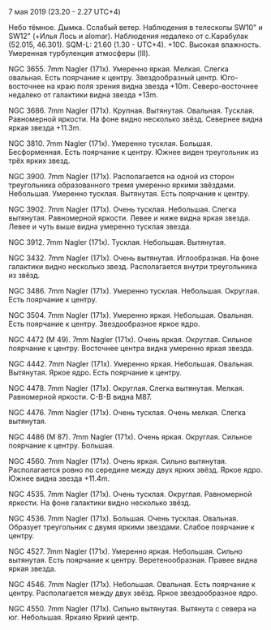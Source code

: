 7 мая 2019 (23.20 - 2.27 UTC+4)

Небо тёмное. Дымка. Сслабый ветер. Наблюдения в телескопы SW10" и SW12" (+Илья Лось и alomar). Наблюдения недалеко от с.Карабулак (52.015, 46.301). SQM-L: 21.60 (1.30 - UTC+4). +10C. Высокая влажность. Умеренная турбуленция атмосферы (III).

NGC 3655. 7mm Nagler (171x). Умеренно яркая. Мелкая. Слегка овальная. Есть поярчание к центру. Звездообразный центр. Юго-восточнее на краю поля зрения видна звезда +10m. Северо-восточнее недалеко от галактики видна звезда +13m.

NGC 3686. 7mm Nagler (171x). Крупная. Вытянутая. Овальная. Тусклая. Равномерной яркости. На фоне видно несколько звёзд. Севернее видна яркая звезда +11.3m.

NGC 3810. 7mm Nagler (171x). Умеренно тусклая. Большая. Бесформенная. Есть поярчание к центру. Южнее виден треугольник из трёх ярких звезд.

NGC 3900. 7mm Nagler (171x). Располагается на одной из сторон треугольника образованного тремя умеренно яркими звёздами. Небольшая. Умеренно тусклая. Вытянутая. Есть поярчание к центру.

NGC 3902. 7mm Nagler (171x). Очень тусклая. Небольшая. Слегка вытянутая. Равномерной яркости. Левее и ниже видна яркая звезда. Левее и чуть выше видна умеренно тусклая звезда.

NGC 3912. 7mm Nagler (171x). Тусклая. Небольшая. Вытянутая.

NGC 3432. 7mm Nagler (171x). Очень вытянутая. Иглообразная. На фоне галактики видно несколько звезд. Располагается внутри треугольника из звёзд.

NGC 3486. 7mm Nagler (171x). Умеренно тусклая. Небольшая. Округлая. Есть поярчание к центру.

NGC 3504. 7mm Nagler (171x). Умеренно яркая. Небольшая. Овальная. Есть поярчание к центру. Звездообразное яркое ядро.

NGC 4472 (M 49). 7mm Nagler (171x). Очень яркая. Округлая. Сильное поярчание к центру. Восточнее центра видна умеренно яркая звезда.

NGC 4442. 7mm Nagler (171x). Умеренно яркая. Небольшая. Овальная. Вытянутая. Яркое ядро. Есть поярчание к центру.

NGC 4478. 7mm Nagler (171x). Округлая. Слегка вытянутая. Мелкая. Равномерной яркости. С-В-В видна M87.

NGC 4476. 7mm Nagler (171x). Очень тусклая. Очень мелкая. Слегка вытянутая.

NGC 4486 (M 87). 7mm Nagler (171x). Очень яркая. Округлая. Сильное поярчание к центру. Большая.

NGC 4560. 7mm Nagler (171x). Очень яркая. Сильно вытянутая. Располагается ровно по середине между двух ярких звёзд. Яркое ядро. Южнее видна звезда +11.4m.

NGC 4535. 7mm Nagler (171x). Очень тусклая. Округлая. Равномерной яркости. На фоне галактики видно несколько звёзд.

NGC 4536. 7mm Nagler (171x). Большая. Очень тусклая. Овальная. Образует треугольник с двумя яркими звездами. Слабое поярчание к центру.

NGC 4527. 7mm Nagler (171x). Умеренно яркая. Небольшая. Сильно вытянутая. Есть поярчание к центру. Веретенообразная. Правее видна яркая звезда.

NGC 4546. 7mm Nagler (171x). Небольшая. Овальная. Есть поярчание к центру. Располагается между двух звёзд. Яркое звездообразное ядро.

NGC 4550. 7mm Nagler (171x). Сильно вытянутая. Вытянута с севера на юг. Небольшая. Яркаяю Яркий центр.